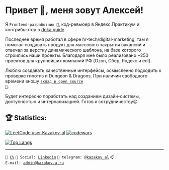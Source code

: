 # Привет 👋, меня зовут Алексей!
Я <code>Frontend-разработчик 👷</code>, код-ревьюер в Яндекс.Практикум и контрибьютор в <a href="https://doka.guide/">doka.guide</a>

Последнее время работал в сфере hr-tech/digital-marketing, там я помогал создавать продукт для массового закрытия вакансий и отвечал за верстку динамического шаблона, на базе которого строились наши проекты. Благодаря мне было реализовано ~250 проектов для крупнейших компаний РФ (Ozon, Сбер, Яндекс и ect).

Люблю создавать качественные интерфейсы, осмысленно подходить к проверке гипотиз и Dungeon & Dragons. При наличии свободного времени вношу <code>[вклад в open source 👀](CONTRIBUTION.md)</code>.

Будет интересно поработать над созданием дизайн-системы, доступностью и интернализацией. Готов к сотрудничеству😉

## :trophy: Statistics:
[![LeetCode user Kazakov-al](https://img.shields.io/badge/dynamic/json?style=flat-square&labelColor=black&color=%23ffa116&label=Solved&query=solved&url=https%3A%2F%2Fleetcode-badge.vercel.app%2Fapi%2Fusers%2FKazakov-al&logo=leetcode&logoColor=yellow)](https://leetcode.com/Kazakov-al/)
[![codewars](https://www.codewars.com/users/kazakov-al/badges/micro)](https://www.codewars.com/users/kazakov-al)  
<!-- ![](https://komarev.com/ghpvc/?username=KazakovAS) -->
<!-- ![Stats](https://github-readme-stats.vercel.app/api?username=KazakovAS&show_icons=true) -->
[![Top Langs](https://github-readme-stats.vercel.app/api/top-langs/?username=KazakovAS&layout=compact)](https://github.com/KazakovAS/github-readme-stats)

---
<code>📑 [CV](https://career.habr.com/kazakov-al)</code>
<code>💬 Social: [Linkedin](https://www.linkedin.com/in/kazakov-al/)</code>
<code>💬 telegram: [@kazakov_al](https://telegram.me/kazakov_al)</code>
<code>📫 E-mail: [admin@kazakov-a.ru](mailto:admin@kazakov-a.ru)</code> 
